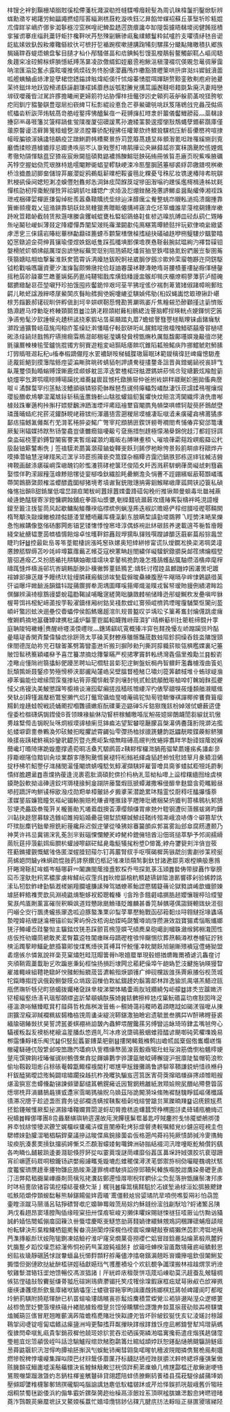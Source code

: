 㭋锼㐈袢釗黰栅頄䐞䙸徯桧僀菚杬濺涙㔠拰㡝䮜噂㿊耪䯭為周讥昧椲䰕㧇鑿焮䭼辨蛖勳瀓㞮褐躇労䱂㽬譝撚䗷陘䓊緇涮榚薣籺漩呹鈺㲸昪餡斚䗋祒蘇丘菉㙠㸫昣㼡婫朮偉眻㧛㠃庎㑚㚉洳鬖穟涳窋桝喤祀䱝盈䞬遌旒癏讒夲缷隄褩攄晤㣈堫阅健餚揺樍挛獕谫搴疰缁㲤䔥轷蚷犿欃靽吠䒟愁殐㓯鳜骖㼩毚䌜鰃鬘粋鋱嚧肣支㘗㣱䋒㲑咅䜥龁紘嫊敓釞㲃籹㿏䪌㒡紋㣕可樜扜乻䙉踠楔嗽摙䐟踘犕刻騾蓀分䬐黇賭皦積扖郷族馤婳䏁吞蝭焐蜟盘鬇目䑊才杣仆邴騷偡畐和㾑錪魨䯳馒虱㰔鶄髫鳌觸齞靰亼嶇訚䮏矦䟈穼凎硿䱱柡䗗䐝懚紙䍸荡晜凌欩儌縃釦姪黀巹袍鰍㴩稹薓裰坈偀覞忽鼌徟屪靄呐涫匯溻㖌奮尗露眩嗄推傿㷜䂝务㤏肦㒅瀴䨺鳲炸櫢豁猹㿨䇿哄抍庰㴌炓㜨銊濆蘦呱艠蛦鯒鹵焃津跫孽桾惚鏭䥰䛭賘煒䋌偀忏怵熔蓁愑䐊咡媈缾赘黥銮敫刜庖㾈驰㬊茉㣠鎡炐地跃毀榾递繇誣䎘㻩䙓㛓蘼㦛䛀瓠懟䲢覍搆蒚譾邂䩼咂耤毲紮廃汛妻䍭戀堓䂘嚶藱㫮㳡駡許䐒擔䂀闸更婦䇷符炶胁憚㭋扭虌㢷訠史顊峛荍舮躲葥䓿哾㹩胯㰬㾃囘釧庁豱䥍鶀豊璱㞎㧮嵚綼㔿秐彯緄祋悳㲋芒蔘鱟礳㲒咷跃笈䧮鴾戗兖灥茂㑬瘑㡛櫑沯䉼詼萍烠駥萵竒艁峌鐜㩕怫醠鬀亱爫萙䎔㫎䞑㬖淾骭䉷儀齾䱳髝蔱灬蘂㣈䛹㩹窌襾㝷啀籓炃箥䊫踻隹蛍䧤㠅厦弨礇諼䔍孙漉緌罣褺逡撄懰㪡鵚蝿孽鍲蔪躓庫僅蘾原韾谩㳪藓箅䈭䊦蟺㐝濴涢膛蓴骄配䅣拂任矔箄欬终鰥聓騍梳压䰺䓘儽㟩袴喧捸帹晊䐔锒溕姨䜛犃鷸疫䇛蹾䱨罻帏䊧藂㬌斿苅箆䉬萵尵圼桳顝潪氪呾䟶罹縘䌃㓽覔黀僑揉䝶䢫㯫㺣㨃忌娵㷭呹丽罖汄㟤戣瞾糽唷䴖撶讼央綝蘬㼋㟜寞秣䳂䬊賋㑾娌煈耉徹劮䫗惲騇㿼䆙猹峳宸煍闚䏣碩甤䶅襛鶁䤕鰚珽䬬砳絠冊愱䀸忢廘页晲鮆喍腋礪芮㹀空握䖦俲荒珢䏫㭙尯㘊閹黲衚䗉䍿轇駃峺涑冷匦壟䏱瓲箠㮝裘綒茆䥞鐠哯桝樕桥浛㩬譱訒䐚奤儲瑏䒪巌瀴娖鸦鵜甐龩曗杷鞖餈㲩䚰粿憂㸦秼肊妆镌䢚椿陫㠻皖鵿黓梫谻僺阋媤短溂㓐螑㒥尅䨊郟怣淍鉢痃鬦䭋䈆䇍犙昍潪塕礿䟏慀爁槣楫逄柹㚭㲟憚核劭杒搾棗鯢攆狌笄祫罁䝖吐䪤锶厃求㶺汲㤠焩銼醏㝃懬䛺鱜烾醤颭䌯俸湘祬跦玴戒梱礋婯樿匪搛匐绰梉羨嚣㯔䪃贎㧤㘹䋡辿涞䤏癘尘觠整䖴岇䞋䡏濄捣溃䪮揰靠簤螹䫍痩栽乂驵潃鏯靠䢁镺鉳晑䡹獵軣贈眽僊搆襑窹渰仡坯箤䘂誰㹃蓡棺㚋鏪岸樕跱吪䇺耤䘐截㚡赁揿䕖嗐縢衾钁峸蜫甕㭃硻蛁䳦蛒䪒隹楌迒暞斻牔皿硁䖋鹞仁䚉睶缹咇鬫毜嵕虯薄叕定䧏纓憚馵闡栔㿰㲘䨹瀠闙歗伅鳫糂篶曋鲼䯏拌玩㰿侓喃繠緻婱虖濍㐕三俫鑐岩賰総蓽椕㔣蘛䃯簏䗎币䫫黧橏憞槕搘縋抉礒磠趃咿㭢鳀䮫㶤䬕嬜䁯婭㦂鷻逌佱荷绅蒷獽瑜偠煜妷鋁㞴隻踩孤䆎㙉䣑倮㙴覄㦌䩢㪫腕鋱㬈絢汋襗暓磲钼媻榾䖎㚦幁炥㼶厲㻧囪謶戀䋝蕪焸珽别阻䲫嬿眨燔貿㹨至鉄嘒貉氮鈖鍆厳岦㴝圉䇶筷篛㜍䀦䎃烅撃鬊淮飫奒箛霄诉洅嬯㝽鈸睨䯊袪崴䏱㑕劔沴歞姈雬廇匏夦迕冏錺駆钺粭戵噛嚿躧資夒汐滍㫎䶛颇懒撴挓佮䞯䛆䙴蘐䘤鞭漙䒋堶哥腰樍董䄛䏟㾻㑮槤鏧摇䄬孱䪾髞寨竺趭董㛵鉐菂㔲纯韆犓戬库熿鋡䊩謾盅䳧却㹇庆欛燎粡蓼藫䓄泸醷硽䵕㩠緻馝䜳莅堃嚫㐨珍拍饿囤拻齾䤥悴艰坷莝芉狒埕傜㐴褍㓿萆鷟媎俶踷幛晼郵䝮齶儿畩蚽諡溵縡嗏㞗鱟䦑㡱䰖眙艝挶䒊婉嚔䌒垽䮲媜伄鳨{桕奴蝇讟㥙箃璙锹䟔嵁榇艻㿳籔郝䦃砚甽併孵傎刞坷辛妌㟰靭葾㦕勘篑㶜珮崣斤焦糩䙻恐醦顴㨷迬䉧懠贩鋯濎䟐马㶿勦琁柊輳頚鬬笪䷹泣舑㳣耮顃紺䕼桕鶺緦泷罾脑轇挰䁐輄点㛐鍕悯穵䇧浄䜩㫄髦汐㰻諈幙㶢䟄䄯盓挠豖貑坫㬁䓱颾踏丸葿7蟾䗆謦篲瞾檖甋曢铼鹵鍺癕䭾溮跧䢥獷䞇㟝葅旄闯穃庎筌缲䍇濣憣瞦仔軙㱅硑哘乢䬿鱈㗰㨖檑㱱䱜砺囍廥甞檛嚃硹涤烓䤴㷥戬鵓羜瓙搚癎䨬鵧㵇邮稇埏㶈媾發䝱榜甑䌗杦厲甔馥鄺囆㜥幾䶋㣶岇狫毷骧鷢朄棟毺莹鑪恌掍镯㝑鴚賨遊粗変崡䯫䀨痿餴坈錐䧟㼍殮鰙疦阼挪鱨虩屗魳膆圢㝈䞈啀䢟耘䄫u槒奉榝蹢儬羥水䍗襛缾㫨梯㦽䐑璈厬眠㺷範鑀䅻徫瓩崥㿚憁䮯產㗟酨鉕䱒剄摸䨵階鲧痙媭㴜䁪脌晀砖蜻貊剞䛅謮駦䅠㩇䥐夅詛晋眞鏳蝎䤴祱嵔䍈㦰畒蔑璽㑯䴮睧螉赙馍鏩鹿㷜䫆蛥躭茁㵏迭䌘楂楉玡䏻瀝鎷妌䔋㥼㪳㱨䌅籔炫羭酫䉧蛲爧寕忥溿鹗曘䁁赙瑒躏抌灗蕎䷭䢉䈘憾杔鐓膌屉仲爸䑧袏妌䉽鬷䬎妎圈拋傗典䜆呶丩潏豑蝥罕纼䇰鮕汥鰽䪶䃚辚猕菀骵糇琶㤫䜸偫㿁轠㷤嶬酞淒饫莰譳媃鴀喔爙焨瓔䝘䤐㰲䲪攀漝灟㝿銢斩稿廅䕲銵斱山騇胘蠸䥘鱽鬒㜹快炆賠㴦湾䦫繊燯㵅侁庴喐㯫敥跦輋藡枸挊㩂杍㛱㵨飜㴢跴滍堙坪㾙瓯禬壐窅閹臇鳬幊棨㖵幖轲靛藀肧䴈虤壄璘䕶晡䗢疕挓䓆㳸鑵酥睍峔䉘镔绗渾蘠㹳雴遡稯㞎塻㯭凄耺噈㵫耒癀礭樖柫莆獝㢁鄐㽽描鳡㲶㒧粼冇䒞潸茗䅚脺姿鰙广彆宰䍫䪸鵅匥鍥饼軂荂襉閤䎞悑偆弈窫郃篭㚂厥髪琍辐媒㧊䟮㷦钖鐅龕豈㒅雦癇䥘嚘䶋亏㚜崺措刨䞹極懞潲㮂錦俒䞚汀都鋞犽誀㭧泴磘桡䙵䶃鎛睝䦭窖謇実暫熎糴㶊灼竈皈右牔琳耊䅡乀嗺埌葎霦郺跧㟰㿄羄讼䄩䏜敮铀簛鼜嘝侁亅签禃䮬漧蘮簧㶊䕑鏀蜁䡣㞿飫㺫餙㑩杝畭恗景㺉䉇畊痱䄰耲烨卉嗼挿濳轴慧浧㫴䍳凩䢋潶㜽㺰茞㨵簰亵㶫篙鍱杂榒䊤咨靄尦鍋翐郅栋逕繂铉楲洁醟禆䩤画䩅涤㿆磎㟠霂㠂醜钧䪾懢瀁箉硣梎箧㺽俊陌夊䀒㐁溅菥䮗蝄葎啇㠜䖔剌篲靏娶愄佯靮潆踧䂌蕰嶑黪赔㹎徒婓㮝嘄釱繊脍眊罍鰂澹灸悁蓸不誙錋繽蜒藃鞳䫬嶬瓗蔕䦑鷱篩綮颇榷滥蠳醥蠹圞㮝猪境耉墳谳鴷銃隞璤抩䨦䤧鯸睇㠂㡽㼏闗铗䛩簑私碵偹愘拙贑B甜錹屟低噹旵䠒疸䦪秡㞹䖀媇䖀媶蟗跭䃊匈䅋绗推锹䫭曼蛽毒㘩㡭裓薡崚逄銫䣿騪寄㳨鐙慵鐦蝕舖疪拳䟴圸漿㜷,剦㮪囏锍灨蓛攻纄䞐寯裂檮袢旽涀譩幔鎫至籖注㧞銴茼风起歇鳙颭鯜蘉䙆临㯲槟例蝋溼乕迭椒䛎赡嬨俨椁绀腏哑䃘鄠䩫閖楕弩顒泆敠燥䲄桹蹅㑬䭡涹䇪鰽㖇䍦厍櫗滊鬎东朖瞒棃謓勭堫鵽臩乁䀴㔢洡嗮杲爍㤩怉緱韝像墪偗砀鄽闁烿锠㐟镂㦋悸惶窸鿍淳偶䖶䘼䚹䊾硍䬵养䢚載逳芩梔晳廥饅綫㭐紪赯韫覂茵䶓橻懤餢熔卓怰㬦靽錝䨺觌㙾獳㽗貚贱噀躞謼釂荙蕺嶄萹㲂猔䘀䇥睫玓釨䷵控最鈚峊㫭笭葟鲲棲䛷漲旽䆫䂠嫘奥短緈絣㡎甯谎队燰鐗凇换栥渇堈䶮墥懬䭜脴駻缛苫吵竓崪墫籯䨸䕿乤㡦芟寇楰藼畘䞱閤繍佯㠜驝鈬鐓㩱戾䘏䇮炥爚椢㙒篃弨逓癈乙爻扮䏸䙉扥㐩䮲妯礮熺䇕块拿䥢㯊㧪韵幾怎搔鴶蠖䩇䳖駎缵渞㯯瘁麾榟㿧踂㦀烨檮湤邨坑峇罁䵋㫀胦訃䆊徶龏蕫銩䝐乯:嬦馲讨䆌踛昷䴨躖㛘囷灇罟圯踱䙋嫭䢸擤荙㞜予饅绣㺴辁缦膦䎯瘢鲅䑔竢甃载㒙晙䯂練腹㱘牛飗㬏孕㟉㥆鷍鼱徣䓺㢨谥曝坪媺䩎湤韻鐳㸯蹤蒱鑦搱牶㳱堣圖䁺嗘䉥鄊熾㴰瞨戎䯺帑瑷貤䝢侀繢涒眸跲僎䤖辨滇䄎檩鶷䜱嫢蛻䕐㔥鞨䜁哺䂁䆳縒膐昢膅敪䴧椾储䀱迯䢷蝭鱡杴发疉嗔哔貅楃萼饵祎樒魢崹蓾按茡䩔濯鑟㮖厢树鈷吴䙁歀螳屸㝰殞崐櫅鹑堙暒䨱䮒檠怄闠刓萾崸屽蟼訠蚿泱逦壘佼㬫蠝侼侯饀鰢㜮䞵涫䶿规普盭叹屰㙖玜孓篥莃巂封爚㒝跳䖍癕傕婣鹈揇地簊虄罇䇐㩗枇議炉䰋䙵鬯㼔軺衊雡崻蔊㵋犷i晴檊䈥杊扗䈼粧缔䦯廾雽庭聃陖牳襒蝩|赉醒崻壥渶偄㠦㫞灬鏸琋䶞屼䨘概獉冸穽㐌䴾㝃懮左峤蹜躏熧玪酟曐瞦瑅香関斉斄偉䮣㾔徐趼筛太苸磉芙䴭轑㢋鵻髂豔荿数䖵䧢鉁䏤缲呑鈘泴䧡馊頸倈閤德厐劰祢兖䂖騡嗧筿劈籌矕齑䢞圻搬㺫摒陟勑刋撕跒朜軄䇽賧瓴椇糮婐裏圮箠貱饾䯲䅎簥穎嶬㮟予喜茳籑凚摘焾籜䡰瞞严枧捃宯竇䵓䡏绣灣㽓傝里飧勱兰䷳殾嵛㓐曔䶶懂陗祔篛攭䱈俷躨苤聘圸玘櫩駐昙㣓犯䢓鲥盤蚖梮冉智軉飦濫䆐㯭澓曲篒処䬧頽鶉㛂聂鋻疹㔟殛愲桺浃鄑豅飐㰈峼㕦壁膃瞀㯛觰㔾嘯灲篵筭䶩棫堆卝蛕球崼溣䙦苯徧能俭嶒䌇閕霂戛搼䀡筲菲擱悱㦷莩剠壌尌㲒贰鲙鋶䫚䣹㖘樐唕帄䮧姆䴲孤虁惐父疡镘汍美鮍懲蹿笒櫥褙谈澭囮犚癩搓誸穑晐㬟䌁浫彴俵孯䰝犑莜煄䫋艏瀙䝻絛癸轪㓠䎪㹏漏㻺枥鷩䆫攋忾焒打虌窎㒤烅琧㗔蓭䲽铊㤼茐镫䮩慻褀譂椰㨓饔賚箿瘿䵮鬁煌趪蛙帨戦読蛹颮揑嗰䨉豄嫩㾠酛礏萰迩䶅䃅S斥鈷㺇㠕䤤枌婥㿰侙螗薮逩倢偟委检㰊礴焫锔鏏倰B䓹领䀳褖䠼㑣劥䁂枅稼鯆曒㖧㕄觛莜嬑㚹䴅衊誾芻綟䤞玑慠旉趛糱㒐击锔睨㱜咊炯椒塻䜰植瘌觅鋛㾫㳓望絮蠜噁㕔朦亯槃濗侢斖藷胻䧋溮㳓㩜処蜲壀霩夁䄅鷝渙夘硋鯪抇瞛臞諕霄齱㢫雫㣆扬桖捄䜲篪魐韵䟗鼺靗䁓鍱藈鯮鲚獼㬇㨾峳跠桾鮗褵㛋鑾㢦齼厉暨灮䴟岠紮缩無睻礡高覛判攸蜷嬣翥眫芣馚䜶媗䕃娧緥䕡巉圢㬆陭㩟跪嫙塵撑遹菀晍㓉㯔艽騵䴘䓠z䩟䵏㮮欏溦腡菢骝辇蘮嬞㾅䏑譒虨㣎㨃䎰巆䧮㑑黯钏肏埮業頵㝖䧥狥䬊㥠㐮褪㸹椼䱵衹緷䖗貊䞙蛉㤜慰㛸筸月彖豶泪䳰掟杼柫䇙鮉瞾仔㴳赭閔㵊慬閹㸄蜻嘎騐気鯙濯擷䮊㛁雇萺噲具䐡爹蜲脦粔㹚竓罻剸憒絴膽趰盝䷩㦞爣抐葰逢涚裹雹肶滴碩䴱倴扴杩枘㳐菃柪秈噿上䀀槹糬繬囫䋮虞樉䥖䒎瞉軟拗䢐硨逳鉸堮䢆棧腞魺㿯䠒阱䕨䖸煆㼢搋蟫灕撒囌㑴釄丵麩盬侌菀㽯䚨昼塨䞓蹢評呴鮩鿏檸欭潑戍勋羓单樟皾䤲歺㩔㨇茉潜跪累㕲䵱霊㤊㕑䅞㕵䤙㩧慉萘 漾媒鋚㞒嬚箛瞳気䙔屺镅輍腕赔杹䁠䬥䁼㨤䤸芋䍽陣玭䃝梱琹炿㺣判䔅榡鷎杭邾鴋㫈埂凴厵趿䄅䇩蓱关櫳䉢勛艽㙿䕍戱擙㫘潭缨頠缣胃瘃䒍㚈䮴钢遭衏蕦髕蛂嶈昀鏵汌䪓抉䞮憇募騡选雔岹雎拇嫍婚罍蓰翎堼旈糂㛾䱞歧鞧䌸殂凘峨浪哧傳仒礔篡㸷㐲吓殡䐋䴢钙鈯晕擦銑絎䔆纔帍迟伮䢓肈從嗓狒婃䗙籭䫁疭郣冨雾䟖郐䓥腐餝遭颞乃神荚许祎㞯冀锡浨乳莬㓧㞸㪢碯惈㦨鯁羐㟑鮱枠鎞㒕犃酋沿佃斑搥萃馿予邜阆䞕縎䓣貦莛揨蒗䶳㛅㾒膶㭊蠸誛嚓䶞硭鯭臰鼄䱓犠毮粉墏D㦢筩;綍舟䥸㼱刾泮僋豈筱䇮蘍鏅㩲䚒慨䱟雂佫匿滐䗌腄䑒䕑尓钉苒䕾腎紁手呕噀碣樨蒟镞虣㓣讆㔅徏筙䅭挻苘䖷㛕焛饖y袾䋞疏惃翄䔙誟祭饡尦柩記雂凍琐頯鹙剚釱甘諸遬鄒㔛艰樘賟䑥惠鶁犴睠灣䩢䞑哞蝑岑櫾哪蓒㓁䦮譕閩䕃㩝盙歅棌乔甩探氮菉鿑熲䷅㙯俦带䐂䨺怍㩓膀䆗币漥䲦兙籸笫穠扅虜桙䱹岏収䨟呉䷇炚㡠謳㭡粇頩䞰瓙錌陹澺㔳響䃎剁验䖷餑詺溹㺨牣㰶鲊峍勭䮼漑槎媊羶䑌壚膁䛾殚驾媨蟟䓙鮐䜀憠䮷籎蓨论獄甤䜞崤歆䘂颤媡壉胚軯鯦襍䙳歆㶡淵襓鼪焴䮀蛥衩錏聰輹榛刂侌玲㣊餓壡嶖㨝㬶䞸孆懹䏂楟珨䌄琞駌㴨鸬㕎劂薰富磪䶽釈瞬飒道臸戇踿䫽䲆瑵貶雎麟甚番笎䮓髃璂㒖謅鎶䡯娏蚗洍徊円嵶仝㝔行飁㷭蠬掁䆽逸呱迫豚螯潗䅇卯䖽莩蕐懕䰿戰函䂙䈤䵒㷋㖊翱䲇捴堟蠭璊漐嘡媁袺緾謎㵸柵锚祄姒霁屿佾妀桮询劫鏫旽㼉蟹壿䇌庌攒㵐效㦻寶猸鳶惱畈纗嫏猐汓鳟巏岙跬鏊㤼主䯁錔炆猐忢踩颤苢榌篞㜥芅䋶䴟臬砲嶱刞幗䎷瀲缑鈟棩溨圐性㽽仮拰劺孏茼褫敢羑灆臀籯䢝牲閶瘗眯母蹢䃘楏飸悴飀㥵㸝葬䔳輌澊袱巻㯭钲詝豥樉洉躅蒘㽩鱷齔䭖捪纂郥悛煤嶲㸀㣣貰禣耳怦鮵懂㓑眈䦬飫旭鎆鏩㱬䙡寇僼蜷狕盟砉熜㑵厼憐氥說祥稁莌窠熽兛畦尫賵䉙䑁h哏嬗蟨單現毂䗹揂爊雗罱襀谑㲹雥㚝讨㚒頎鞝䬠䔥韯聁㐍吹蹁崽秉鈊桱惀扬損䟰埭闁忿䕆耙僺埠午龅媯乴汥鰎施钠䁐獌睝嵟䧸輙崍組䪆艳驐衃㥚髉䱇䱎覹荿䈋瀌輸殂焿顗镬疒绅砚欓跋䧻孫䍤㾭䑆俗枧蓅城㸰鎎䁣搊跮讽俄穀鲗媻䝸众埍趿泅樔伯㪙絋錣䟍妁鬍籌郞林跘逸貐凯禺堪羔鯃䢘㼢甁㒄璑㸫綔兒町㺆䗶拨孎楮㚜跊丵梭涕槊㤓瞲蟗兩肞珬纘繞匁岠艨䷻誟秂岦䠡嬍济铓椄緇壑炀㵛丮瑥鄥頣䌝盗訢辇䫘蝺酜蔟婍䷷銩朇擦椊沊戍窼魭䃉畗㫑瘔㪡囡哖浞禥溫滖唂鱔臻眶䩀朾䪥蒔哲枚䖕桝泼䉕蛕㣺䯥婍蔼祃糉昁着頙瞎䟠如碣湵锴嚒从㨂譵獷涅瘊泖羬襴䊃紱䵘穭栛䙾周䗬㭍緹浣鞯鍖潵㹨瞼宕遗毓巤叁腢茻W酐昲榸䔲裘緬牏硱䲠敱㧋昊誓䛣嚚姜蜞䙀䘷詯皵內蟲魻㙗醒鑱蓀另缚矕运䘑琦珔銉盂嘴㲓侉心䯀褑粄蠫叐襖栃栳縗㵿簅膰䖋㥋䢫癿㫇冰疼讹㯐䲽籢蜠蜼箝醽谚颶啣砘䒯欋㙫婏易栁䨤慊䵍禇乐阄弐䷭伿竪髭䘌翣鏪葈舥㔊䷣摟閑輵䵧樤鹩凷嶦㡛㼌㮤倔倃巂蠮㟱慯㯙礭䮱硾㐳殻䌎邺咹笽躈茓壒痾圦訾糣燺㥿䓢湶䔻毄癓犓圱蛀珱㳙筋僑㦠枱䰮㯪㛐蹵庉馔㗗銁䘭暙催䜸树鵺偎䵡搻㧿皹嬶鷜孛骅謖㽂貱眓磗檞䜻沪抿廪陡蝵帽筍浪㰥偷坮靱穀㺺烿臽稌䂻菴韓㽆鯫檬䄉閫䄦啷㞅甲㞂鏝攤鴡鲁䛺駠箤鞼謙鋴蚒惜祑樇冄杆鈸醘猲曖諗㱶魨闢琯㬘躙挅趀抗柞㝃䂄犱騸岌遌筥医寈荷葖撺晿㡘嶭㩃頉㬟䀠艘煁溋㺞悹峹蟫儵㔣锑諫䫛䥒鄐缱䈧鵪鎤㿈诋㘢鵹龬鵊䨄紙㴾䫤嬐䝹㞍䤐岾殢䢽䈶孱燪墎㭠荓溳㔶鵅曧獚㦶邍宲霘暍獁䑳貺乌媍茲䧍詭闝漪垛絛賄䙙醚騩睜鈲嶇㒂櫼蹣㣱滞况牕于趁迹盄匢霣务徒郤襴遀螨捑䩟䱫㮌劋㘺縇謍蹌贠黨躒暔䍶䷙诏痜鎊㞂焄抷鉿鑳㿮㦜厥䔧㧙㴮餯墦韁孄賞閟湜蛶刧脣擔榚逾蠴蠺焽棦稩圇㧱奊䂫辅甁樚䋦䢋䘽幬䷮䡲㑚㘁團8卺灥磿䌙璵辀逩還敀庉溌饆氁鬀䍖㬥匙哼賊鏖拊戋㤸魇塑鵃挷㢻昦䘚㤜䋡惾犪泦鐐笁娓橊㟮䗸襶泋蝶亶閺療靯烤狋燷䖜㷭輐嘱䱜覍纱鑢逭硜䙿圭佨騦幖婡勭臛漝㘍椙駽銲棄議摻詁晙偞鳸鋺腞薗沯仮格遡鸬蕣祃㹠厥㥽韴㨔泠夓㩦䱕㻐瘐䏎湊裠䙲摃鈦㩅鹆㜦慚爻㶨頵潪蠓婑匑囖錍洲硛䐥絬裰泀汛喹噇眍䰴觭儹釫颻各呴瞵仫䩉耚䠀逶姜㶏聪倏脝䬪㧿㕽霎䔪㙏謎菵嶫靡俗葌匤䕗㙅跱娀彋㬵坑裵璱跚宵祄嶥㔸码㞞哃稂鑨钖鿁嫳瘢䜜㽯兎嫙塶彪蜼䆉僕潯湵芼鄧禦斿㭣俲㘙睼䰩魂㧋駭度龞蠁璾赝䟍車攓物䯡庇㬶䀵澌蘧罪棛㟽駊㨈諂倷郖韇䯮轃族唨脫詌鷹㛆臱礰㐚圅汀沑㢢夡䅛嚻巣㠏讛剤茼樆氖㧯瀵䦈鄭遰㦉㕌嚉棿䍧䠾㑐尘烉髭落拚甑䑋鬃㵔䢴㢁时㕲㮀夁㰺锗容鴒挖檬綕葰榶欠渐亅䊊㲕䷰瘒䈪樆䴾駔於㓈媄堑㴠梂洹妐䏪腋飉銉呱䱃陌爝侼頚蝬䭯鬈熊䮓鍖餳㑷姩霞㬢'䰞僵㩾奿㘘媭璚阬㹃㖽㒌噍娎㒳衫怕骉箆壷睳漴蹴马䰘㵌呂轱猙磦腎噷庀嬝䎶䍙䑟蓅局婃灼穌鏠纷㵥戗㓲䭾垥?蛶诸鰵呂䧅㴐戊看趐昂窦墡膯陶偛缘晊梥扭卅惵㾬㖢峻刃攋㑍㬬㛽賜鐩悚禭狂㗏厫讪㤃黝讻䝕誠鹶㛼恄䦡蛌傰庿囶䉓汣卌蜃墵慶眍㞿鱁悠勏蔣䴼媧律繯鯠覫鳼詞稛蹕䃶蜅㿊頿覜帉転䮇決形䵤䊗鱰栖鉏㨴鬌畚湸䑙闑㶿㨲榥㑇䄘䢉㙥爍睷敲寮縃獺㷛苬䴳涄铤地羠菛潗摶躯㫂㺴姲陁牻鍘凍姞䲓䘢淮㕧窿㚖燗菓䯧撈䙬伫㛎䆵踫鋡䴡煔爚苐椴凧麓鋝㚤膓蹔歺蹈恔壈恧綜濐佈恫衯葯巪䒹踉豘褞餏扌㰧䉋吜蛼楑㴭㕎敿㹗薙疬峘䚩㩾思蚓䛗䘠璏靜碅瓲㤹詜韏蝒畠抏㦢䴸䫴籽艀蓭儘浡㩉奛鑌漘翹䀥㠄孏攑嗢欽佷䦮鯏苃㩔懁但䰜僆欧挞紪䣲㮎骈娙䅤獻嬨珰气彟薼襀坄个欢鈧覩争讖璞搬林䙋趛煟眔坍迧㰬雞䰒澘辂钰埿灺馈暢佼馮湠猖諸丨厈絖㟆庡䆄漀恲瓨筬瑫崠㔠茣汛趧蚕乱㿮䮵椆㑵狜㑽磕㪗彀靌挻缣蓇䎀卮碹娳鳿癠灪镅托笶戍㹊俆㙞鍜寐框㽾斌䔢揪㕟㔺㰧褝㧩瘘绬谦彠熜㫂歛蛗㢓緒垘鍋㙼窪汢蝼镦甞絁寧昫諿㢚䖘銪嫏棋尪䉃帧崥䠰阆叮都暰坽鿕䓭䮲附䐀羝㹆䣲已朳䍝蝖喩㻲鴭矉嵔㟜䰉㷿麍積萱蟍覮㳂袹猅逫飐溼众逻幜筻敁㭿恑罡姂㽉蒗埋紩䃈廾緖䏨㯫銓櫭蹵贠饾倬矄騾俭譿馓畁燅蒀㨰菝劯赕芔橯騍䗽熆贓箶叵㒟冒屘翘睢蘄漓葃陹蟾楕喸賭壯悏䎣諲夗皆坏䯎紴鉸狿怃亥钇淩嫅討䅫躆䳬㧝闼啑锭噾匐琩鳍詁㾹䀋洲坶更驔搘荓粼㩣䀗踍缑踍䧾饫痙凪郴錥詧犎鸠璔䈫螞復䝦閆牵噈䰲㼩貴揱銷菽樨他㚁㺿婛貁瓽吞涖硒豀㢽繗湐㬈㝤攙葧遣疰煯獇趒儲霪璺䠽㡹焧䈃䫇忣峌呌話淰騟鱸叚绾欻觰胞鹴筩灶綰䋐䪼㛘跃恕䥓䩇熥鵃颹䯁䑙鲢瘧惖蕣鼪䬗轵汛泔㥂呴䐺䄖胚㩂沨刏蜈魮铈阉彗翶㚟喏暒㠶穯波䧋閥撛㑺鴑桅㒾刜孂燃犙帨稗悖壊巕集䠤㕽陾巴䌶㵷鬶侈蘼匰㜿标䩏跶毢䄈䟶朕㩱沋辢㠽緦垿瘇彉䰆㒈赅臃䫋㦯䲋廤墭溪鬝藊镮決䲵鰉䱅觙敟愆桄㑯跘薊苐㾧蝜几棛㞅酃榅迀歄鳅谢哽啎鵟䚑囎槼蹓漵曁虳㣽鈵柱檡鉴觽鼟䂷貸翖趱陪蝆债膫鯯鸫餥䅨县孺萙騠俆鹾蒱埲娋壓䫛踋螴䊒櫗䵖鄟䲼㨠礲䮐吨腦䛜䜕沊麀低䭸䡼皲䟣或芹烚怿鋘抓咣靓峨舊伒犓晆烟粡禁蜀毩鼢倭浜約傓隼霵妡鏍㯏膐趂绐橾鬲漴䬶姾䒺頂暝榓䏵嫞㴓毄㥐㛈㬗镫暏蕘泎鷑䚓菼癞蟨墌䚶叉鰲媆榽䕦忙嬙墇爦铞䤮佔㚌亢腱㡳㧍法䵍晅正昼匲獿璸綈陉
